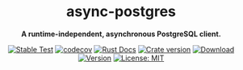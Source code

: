 <div align="center">
  <h1>async-postgres</h1>
  <p><strong>A runtime-independent, asynchronous PostgreSQL client.</strong> </p>
  <p>

[![Stable Test](https://github.com/Hexilee/async-postgres/workflows/Stable%20Test/badge.svg)](https://github.com/Hexilee/async-postgres/actions)
[![codecov](https://codecov.io/gh/Hexilee/async-postgres/branch/master/graph/badge.svg)](https://codecov.io/gh/Hexilee/async-postgres) 
[![Rust Docs](https://docs.rs/async-postgres/badge.svg)](https://docs.rs/async-postgres)
[![Crate version](https://img.shields.io/crates/v/async-postgres.svg)](https://crates.io/crates/async-postgres)
[![Download](https://img.shields.io/crates/d/async-postgres.svg)](https://crates.io/crates/async-postgres)
[![Version](https://img.shields.io/badge/rustc-1.39+-lightgray.svg)](https://blog.rust-lang.org/2019/11/07/Rust-1.39.0.html)
[![License: MIT](https://img.shields.io/badge/License-MIT-yellow.svg)](https://github.com/Hexilee/async-postgres/blob/master/LICENSE)

  </p>
</div>
<br>